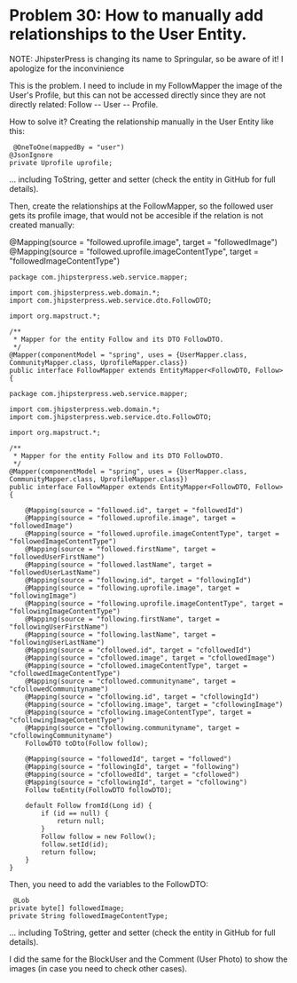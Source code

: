 # Problem 30: How to manually add relationships to the User Entity.


NOTE: JhipsterPress is changing its name to Springular, so be aware of it! I apologize for the inconvinience

This is the problem. I need to include in my FollowMapper the image of the User's Profile, but this can not be accessed directly since they are not directly related: Follow -- User -- Profile.

How to solve it? Creating the relationship manually in the User Entity like this:

	 @OneToOne(mappedBy = "user")
    @JsonIgnore
    private Uprofile uprofile;

... including ToString, getter and setter (check the entity in GitHub for full details).


Then, create the relationships at the FollowMapper, so the followed user gets its profile image, that would not be accesible if the relation is not created manually:

@Mapping(source = "followed.uprofile.image", target = "followedImage")
@Mapping(source = "followed.uprofile.imageContentType", target = "followedImageContentType")


	package com.jhipsterpress.web.service.mapper;

	import com.jhipsterpress.web.domain.*;
	import com.jhipsterpress.web.service.dto.FollowDTO;
	
	import org.mapstruct.*;
	
	/**
	 * Mapper for the entity Follow and its DTO FollowDTO.
	 */
	@Mapper(componentModel = "spring", uses = {UserMapper.class, CommunityMapper.class, UprofileMapper.class})
	public interface FollowMapper extends EntityMapper<FollowDTO, Follow> {
	
	package com.jhipsterpress.web.service.mapper;
	
	import com.jhipsterpress.web.domain.*;
	import com.jhipsterpress.web.service.dto.FollowDTO;
	
	import org.mapstruct.*;
	
	/**
	 * Mapper for the entity Follow and its DTO FollowDTO.
	 */
	@Mapper(componentModel = "spring", uses = {UserMapper.class, CommunityMapper.class, UprofileMapper.class})
	public interface FollowMapper extends EntityMapper<FollowDTO, Follow> {
	
	    @Mapping(source = "followed.id", target = "followedId")
	    @Mapping(source = "followed.uprofile.image", target = "followedImage")
	    @Mapping(source = "followed.uprofile.imageContentType", target = "followedImageContentType")
	    @Mapping(source = "followed.firstName", target = "followedUserFirstName")
	    @Mapping(source = "followed.lastName", target = "followedUserLastName")
	    @Mapping(source = "following.id", target = "followingId")
	    @Mapping(source = "following.uprofile.image", target = "followingImage")
	    @Mapping(source = "following.uprofile.imageContentType", target = "followingImageContentType")
	    @Mapping(source = "following.firstName", target = "followingUserFirstName")
	    @Mapping(source = "following.lastName", target = "followingUserLastName")
	    @Mapping(source = "cfollowed.id", target = "cfollowedId")
	    @Mapping(source = "cfollowed.image", target = "cfollowedImage")
	    @Mapping(source = "cfollowed.imageContentType", target = "cfollowedImageContentType")
	    @Mapping(source = "cfollowed.communityname", target = "cfollowedCommunityname")
	    @Mapping(source = "cfollowing.id", target = "cfollowingId")
	    @Mapping(source = "cfollowing.image", target = "cfollowingImage")
	    @Mapping(source = "cfollowing.imageContentType", target = "cfollowingImageContentType")
	    @Mapping(source = "cfollowing.communityname", target = "cfollowingCommunityname")
	    FollowDTO toDto(Follow follow);
	
	    @Mapping(source = "followedId", target = "followed")
	    @Mapping(source = "followingId", target = "following")
	    @Mapping(source = "cfollowedId", target = "cfollowed")
	    @Mapping(source = "cfollowingId", target = "cfollowing")
	    Follow toEntity(FollowDTO followDTO);
	
	    default Follow fromId(Long id) {
	        if (id == null) {
	            return null;
	        }
	        Follow follow = new Follow();
	        follow.setId(id);
	        return follow;
	    }
	}


Then, you need to add the variables to the FollowDTO: 


	 @Lob
    private byte[] followedImage;
    private String followedImageContentType;
    
... including ToString, getter and setter (check the entity in GitHub for full details).

I did the same for the BlockUser and the Comment (User Photo) to show the images (in case you need to check other cases). 
